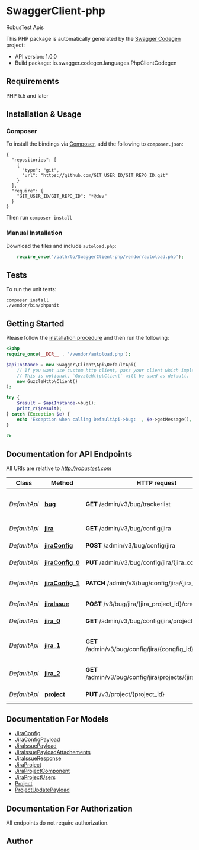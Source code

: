 # SwaggerClient-php
RobusTest Apis

This PHP package is automatically generated by the [Swagger Codegen](https://github.com/swagger-api/swagger-codegen) project:

- API version: 1.0.0
- Build package: io.swagger.codegen.languages.PhpClientCodegen

## Requirements

PHP 5.5 and later

## Installation & Usage
### Composer

To install the bindings via [Composer](http://getcomposer.org/), add the following to `composer.json`:

```
{
  "repositories": [
    {
      "type": "git",
      "url": "https://github.com/GIT_USER_ID/GIT_REPO_ID.git"
    }
  ],
  "require": {
    "GIT_USER_ID/GIT_REPO_ID": "*@dev"
  }
}
```

Then run `composer install`

### Manual Installation

Download the files and include `autoload.php`:

```php
    require_once('/path/to/SwaggerClient-php/vendor/autoload.php');
```

## Tests

To run the unit tests:

```
composer install
./vendor/bin/phpunit
```

## Getting Started

Please follow the [installation procedure](#installation--usage) and then run the following:

```php
<?php
require_once(__DIR__ . '/vendor/autoload.php');

$apiInstance = new Swagger\Client\Api\DefaultApi(
    // If you want use custom http client, pass your client which implements `GuzzleHttp\ClientInterface`.
    // This is optional, `GuzzleHttp\Client` will be used as default.
    new GuzzleHttp\Client()
);

try {
    $result = $apiInstance->bug();
    print_r($result);
} catch (Exception $e) {
    echo 'Exception when calling DefaultApi->bug: ', $e->getMessage(), PHP_EOL;
}

?>
```

## Documentation for API Endpoints

All URIs are relative to *http://robustest.com*

Class | Method | HTTP request | Description
------------ | ------------- | ------------- | -------------
*DefaultApi* | [**bug**](docs/Api/DefaultApi.md#bug) | **GET** /admin/v3/bug/trackerlist | get list for all supported bug trakers
*DefaultApi* | [**jira**](docs/Api/DefaultApi.md#jira) | **GET** /admin/v3/bug/config/jira | get all jira config
*DefaultApi* | [**jiraConfig**](docs/Api/DefaultApi.md#jiraconfig) | **POST** /admin/v3/bug/config/jira | create a jira config
*DefaultApi* | [**jiraConfig_0**](docs/Api/DefaultApi.md#jiraconfig_0) | **PUT** /admin/v3/bug/config/jira/{jira_config_id} | update a jira config
*DefaultApi* | [**jiraConfig_1**](docs/Api/DefaultApi.md#jiraconfig_1) | **PATCH** /admin/v3/bug/config/jira/{jira_config_id} | update all projects for a jira config
*DefaultApi* | [**jiraIssue**](docs/Api/DefaultApi.md#jiraissue) | **POST** /v3/bug/jira/{jira_project_id}/create | create a jira issue
*DefaultApi* | [**jira_0**](docs/Api/DefaultApi.md#jira_0) | **GET** /admin/v3/bug/config/jira/projects | get all jira project
*DefaultApi* | [**jira_1**](docs/Api/DefaultApi.md#jira_1) | **GET** /admin/v3/bug/config/jira/{congfig_id}/projects | get all jira project for given config
*DefaultApi* | [**jira_2**](docs/Api/DefaultApi.md#jira_2) | **GET** /admin/v3/bug/config/jira/projects/{jira_project_id} | get a jira project  details
*DefaultApi* | [**project**](docs/Api/DefaultApi.md#project) | **PUT** /v3/project/{project_id} | Update Project


## Documentation For Models

 - [JiraConfig](docs/Model/JiraConfig.md)
 - [JiraConfigPayload](docs/Model/JiraConfigPayload.md)
 - [JiraIssuePayload](docs/Model/JiraIssuePayload.md)
 - [JiraIssuePayloadAttachements](docs/Model/JiraIssuePayloadAttachements.md)
 - [JiraIssueResponse](docs/Model/JiraIssueResponse.md)
 - [JiraProject](docs/Model/JiraProject.md)
 - [JiraProjectComponent](docs/Model/JiraProjectComponent.md)
 - [JiraProjectUsers](docs/Model/JiraProjectUsers.md)
 - [Project](docs/Model/Project.md)
 - [ProjectUpdatePayload](docs/Model/ProjectUpdatePayload.md)


## Documentation For Authorization

 All endpoints do not require authorization.


## Author




